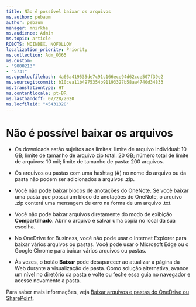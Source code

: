 ```yaml
---
title: Não é possível baixar os arquivos
ms.author: pebaum
author: pebaum
manager: mnirkhe
ms.audience: Admin
ms.topic: article
ROBOTS: NOINDEX, NOFOLLOW
localization_priority: Priority
ms.collection: Adm_O365
ms.custom:
- "9000213"
- "5731"
ms.openlocfilehash: 4a66a419535de7c91c166ece94d62cce507f39e2
ms.sourcegitcommit: b10cea11b4975354b91193327b58aa4740d34833
ms.translationtype: HT
ms.contentlocale: pt-BR
ms.lasthandoff: 07/28/2020
ms.locfileid: "45431328"
---
```

# <a name="unable-to-download-files"></a>Não é possível baixar os arquivos

- Os downloads estão sujeitos aos limites: limite de arquivo individual: 10 GB; limite de tamanho de arquivo zip total: 20 GB; número total de limite de arquivos: 10 mil; limite de tamanho de pasta: 200 arquivos.
- Os arquivos ou pastas com uma hashtag (#) no nome do arquivo ou da pasta não podem ser adicionados a arquivos .zip.  
    
- Você não pode baixar blocos de anotações do OneNote. Se você baixar uma pasta que possui um bloco de anotações do OneNote, o arquivo .zip conterá uma mensagem de erro na forma de um arquivo .txt.  
    
- Você não pode baixar arquivos diretamente do modo de exibição **Compartilhado**. Abrir o arquivo e salvar uma cópia no local da sua escolha.  
    
- No OneDrive for Business, você não pode usar o Internet Explorer para baixar vários arquivos ou pastas. Você pode usar o Microsoft Edge ou o Google Chrome para baixar vários arquivos ou pastas.  
    
- Às vezes, o botão **Baixar** pode desaparecer ao atualizar a página da Web durante a visualização de pasta. Como solução alternativa, avance um nível no diretório da pasta e volte ou feche essa guia no navegador e acesse novamente a pasta.  
    
Para saber mais informações, veja [Baixar arquivos e pastas do OneDrive ou SharePoint](https://support.office.com/article/download-files-and-folders-from-onedrive-or-sharepoint-5c7397b7-19c7-4893-84fe-d02e8fa5df05).